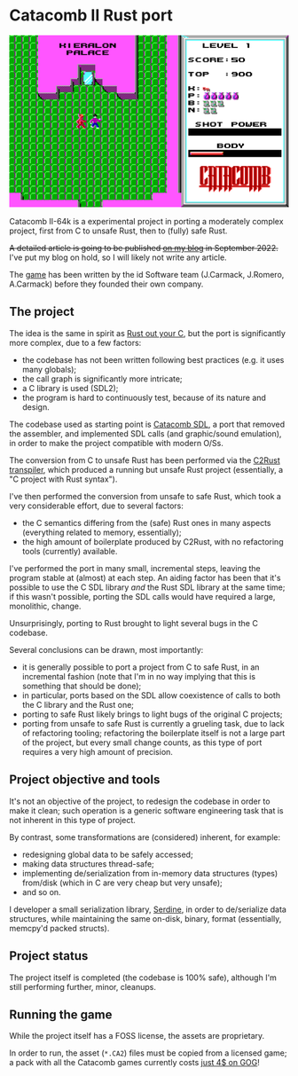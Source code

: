 # Catacomb II Rust port

![Screenshot](/misc/readme_screenshot.png?raw=true)

Catacomb II-64k is a experimental project in porting a moderately complex project, first from C to unsafe Rust, then to (fully) safe Rust.

~~A detailed article is going to be published [on my blog](https://saveriomiroddi.github.io/) in September 2022.~~ I've put my blog on hold, so I will likely not write any article.

The [game](https://en.wikipedia.org/wiki/Catacomb_(video_game)) has been written by the id Software team (J.Carmack, J.Romero, A.Carmack) before they founded their own company.

## The project

The idea is the same in spirit as [Rust out your C](https://www.youtube.com/watch?v=SKGVItFlK3w), but the port is significantly more complex, due to a few factors:

- the codebase has not been written following best practices (e.g. it uses many globals);
- the call graph is significantly more intricate;
- a C library is used (SDL2);
- the program is hard to continuously test, because of its nature and design.

The codebase used as starting point is [Catacomb SDL](https://github.com/Blzut3/CatacombSDL), a port that removed the assembler, and implemented SDL calls (and graphic/sound emulation), in order to make the project compatible with modern O/Ss.

The conversion from C to unsafe Rust has been performed via the [C2Rust transpiler](https://github.com/immunant/c2rust), which produced a running but unsafe Rust project (essentially, a "C project with Rust syntax").

I've then performed the conversion from unsafe to safe Rust, which took a very considerable effort, due to several factors:

- the C semantics differing from the (safe) Rust ones in many aspects (everything related to memory, essentially);
- the high amount of boilerplate produced by C2Rust, with no refactoring tools (currently) available.

I've performed the port in many small, incremental steps, leaving the program stable at (almost) at each step. An aiding factor has been that it's possible to use the C SDL library *and* the Rust SDL library at the same time; if this wasn't possible, porting the SDL calls would have required a large, monolithic, change.

Unsurprisingly, porting to Rust brought to light several bugs in the C codebase.

Several conclusions can be drawn, most importantly:

- it is generally possible to port a project from C to safe Rust, in an incremental fashion (note that I'm in no way implying that this is something that should be done);
- in particular, ports based on the SDL allow coexistence of calls to both the C library and the Rust one;
- porting to safe Rust likely brings to light bugs of the original C projects;
- porting from unsafe to safe Rust is currently a grueling task, due to lack of refactoring tooling; refactoring the boilerplate itself is not a large part of the project, but every small change counts, as this type of port requires a very high amount of precision.

## Project objective and tools

It's not an objective of the project, to redesign the codebase in order to make it clean; such operation is a generic software engineering task that is not inherent in this type of project.

By contrast, some transformations are (considered) inherent, for example:

- redesigning global data to be safely accessed;
- making data structures thread-safe;
- implementing de/serialization from in-memory data structures (types) from/disk (which in C are very cheap but very unsafe);
- and so on.

I developer a small serialization library, [Serdine](https://github.com/64kramsystem/serdine), in order to de/serialize data structures, while maintaining the same on-disk, binary, format (essentially, memcpy'd packed structs).

## Project status

The project itself is completed (the codebase is 100% safe), although I'm still performing further, minor, cleanups.

## Running the game

While the project itself has a FOSS license, the assets are proprietary.

In order to run, the asset (`*.CA2`) files must be copied from a licensed game; a pack with all the Catacomb games currently costs [just 4$ on GOG](https://www.gog.com/de/game/catacombs_pack)!
